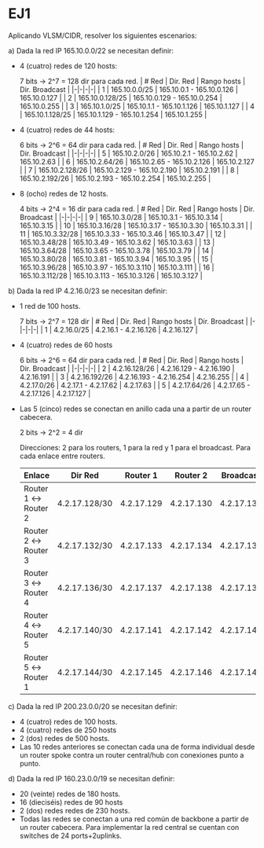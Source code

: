 # EJ1

Aplicando VLSM/CIDR, resolver los siguientes escenarios:

a) Dada la red IP 165.10.0.0/22 se necesitan definir:

- 4 (cuatro) redes de 120 hosts:

  7 bits -> 2^7 = 128 dir para cada red.
  | # Red | Dir. Red | Rango hosts | Dir. Broadcast |
  |-|-|-|-|
  | 1 | 165.10.0.0/25 | 165.10.0.1 - 165.10.0.126 | 165.10.0.127 |
  | 2 | 165.10.0.128/25 | 165.10.0.129 - 165.10.0.254 | 165.10.0.255 |
  | 3 | 165.10.1.0/25 | 165.10.1.1 - 165.10.1.126 | 165.10.1.127 |
  | 4 | 165.10.1.128/25 | 165.10.1.129 - 165.10.1.254 | 165.10.1.255 |

- 4 (cuatro) redes de 44 hosts:

  6 bits -> 2^6 = 64 dir para cada red.
  | # Red | Dir. Red | Rango hosts | Dir. Broadcast |
  |-|-|-|-|
  | 5 | 165.10.2.0/26 | 165.10.2.1 - 165.10.2.62 | 165.10.2.63 |
  | 6 | 165.10.2.64/26 | 165.10.2.65 - 165.10.2.126 | 165.10.2.127 |
  | 7 | 165.10.2.128/26 | 165.10.2.129 - 165.10.2.190 | 165.10.2.191 |
  | 8 | 165.10.2.192/26 | 165.10.2.193 - 165.10.2.254 | 165.10.2.255 |

- 8 (ocho) redes de 12 hosts.

  4 bits -> 2^4 = 16 dir para cada red.
  | # Red | Dir. Red | Rango hosts | Dir. Broadcast |
  |-|-|-|-|
  | 9 | 165.10.3.0/28 | 165.10.3.1 - 165.10.3.14 | 165.10.3.15 |
  | 10 | 165.10.3.16/28 | 165.10.3.17 - 165.10.3.30 | 165.10.3.31 |
  | 11 | 165.10.3.32/28 | 165.10.3.33 - 165.10.3.46 | 165.10.3.47 |
  | 12 | 165.10.3.48/28 | 165.10.3.49 - 165.10.3.62 | 165.10.3.63 |
  | 13 | 165.10.3.64/28 | 165.10.3.65 - 165.10.3.78 | 165.10.3.79 |
  | 14 | 165.10.3.80/28 | 165.10.3.81 - 165.10.3.94 | 165.10.3.95 |
  | 15 | 165.10.3.96/28 | 165.10.3.97 - 165.10.3.110 | 165.10.3.111 |
  | 16 | 165.10.3.112/28 | 165.10.3.113 - 165.10.3.126 | 165.10.3.127 |

b) Dada la red IP 4.2.16.0/23 se necesitan definir:

- 1 red de 100 hosts.

  7 bits -> 2^7 = 128 dir
  | # Red | Dir. Red | Rango hosts | Dir. Broadcast |
  |-|-|-|-|
  | 1 | 4.2.16.0/25 | 4.2.16.1 - 4.2.16.126 | 4.2.16.127 |

- 4 (cuatro) redes de 60 hosts

  6 bits -> 2^6 = 64 dir para cada red.
  | # Red | Dir. Red | Rango hosts | Dir. Broadcast |
  |-|-|-|-|
  | 2 | 4.2.16.128/26 | 4.2.16.129 - 4.2.16.190 | 4.2.16.191 |
  | 3 | 4.2.16.192/26 | 4.2.16.193 - 4.2.16.254 | 4.2.16.255 |
  | 4 | 4.2.17.0/26 | 4.2.17.1 - 4.2.17.62 | 4.2.17.63 |
  | 5 | 4.2.17.64/26 | 4.2.17.65 - 4.2.17.126 | 4.2.17.127 |

- Las 5 (cinco) redes se conectan en anillo cada una a partir de un router
  cabecera.

  2 bits -> 2^2 = 4 dir

  Direcciones: 2 para los routers, 1 para la red y 1 para el broadcast. Para cada enlace entre routers.

  | Enlace              | Dir Red       | Router 1   | Router 2   | Broadcast  |
  | ------------------- | ------------- | ---------- | ---------- | ---------- |
  | Router 1 ↔ Router 2 | 4.2.17.128/30 | 4.2.17.129 | 4.2.17.130 | 4.2.17.131 |
  | Router 2 ↔ Router 3 | 4.2.17.132/30 | 4.2.17.133 | 4.2.17.134 | 4.2.17.135 |
  | Router 3 ↔ Router 4 | 4.2.17.136/30 | 4.2.17.137 | 4.2.17.138 | 4.2.17.139 |
  | Router 4 ↔ Router 5 | 4.2.17.140/30 | 4.2.17.141 | 4.2.17.142 | 4.2.17.143 |
  | Router 5 ↔ Router 1 | 4.2.17.144/30 | 4.2.17.145 | 4.2.17.146 | 4.2.17.147 |

c) Dada la red IP 200.23.0.0/20 se necesitan definir:

- 4 (cuatro) redes de 100 hosts.
- 4 (cuatro) redes de 250 hosts
- 2 (dos) redes de 500 hosts.
- Las 10 redes anteriores se conectan cada una de forma individual desde un router spoke contra un router central/hub con conexiones punto a punto.

d) Dada la red IP 160.23.0.0/19 se necesitan definir:

- 20 (veinte) redes de 180 hosts.
- 16 (dieciséis) redes de 90 hosts
- 2 (dos) redes redes de 230 hosts.
- Todas las redes se conectan a una red común de backbone a partir de un
  router cabecera. Para implementar la red central se cuentan con switches de 24 ports+2uplinks.
